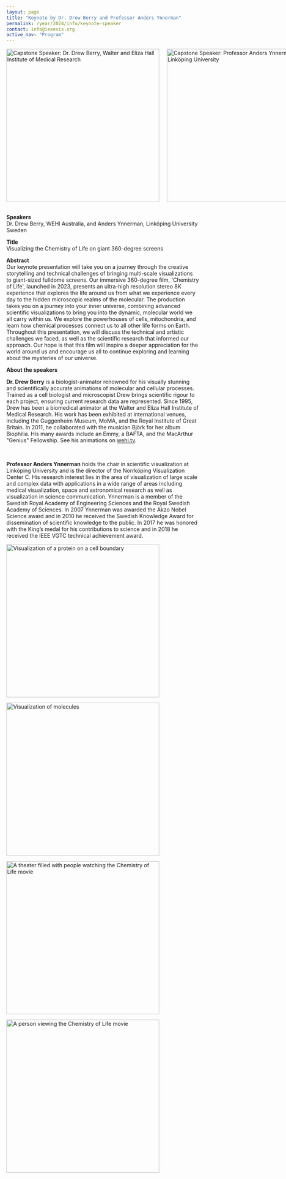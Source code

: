 ```yaml
---
layout: page
title: "Keynote by Dr. Drew Berry and Professor Anders Ynnerman"
permalink: /year/2024/info/keynote-speaker
contact: info@ieeevis.org
active_nav: "Program"
---
```


<div class="image-container" style="display: flex;">
	<img src="/year/2023/assets/keynotes/berry.jpg"
	alt="Capstone Speaker: Dr. Drew Berry, Walter and Eliza Hall Institute of Medical Research" 
	style="height:400px; padding-right: 20px"
	/><img src="/year/2023/assets/keynotes/ynnerman.jpg"
	alt="Capstone Speaker: Professor Anders Ynnerman, Linköping University" 
	style="height:400px"
	/>
</div>
<br/>

<p><b>Speakers</b> <br/>Dr. Drew Berry, WEHI Australia, and Anders Ynnerman, Linköping University Sweden</p>

<p><b>Title</b> <br/>Visualizing the Chemistry of Life  on giant 360-degree screens
</p>

<p><b>Abstract</b> <br/>
Our keynote presentation will take you on a journey through the creative storytelling and technical challenges of bringing multi-scale visualizations to giant-sized fulldome screens. Our immersive 360-degree film, 'Chemistry of Life', launched in 2023, presents an ultra-high resolution stereo 8K experience that explores the life around us from what we experience every day to the hidden microscopic realms of the molecular. The production takes you on a journey into your inner universe, combining advanced scientific visualizations to bring you into the dynamic, molecular world we all carry within us. We explore the powerhouses of cells, mitochondria, and learn how chemical processes connect us to all other life forms on Earth. Throughout this presentation, we will discuss the technical and artistic challenges we faced, as well as the scientific research that informed our approach. Our hope is that this film will inspire a deeper appreciation for the world around us and encourage us all to continue exploring and learning about the mysteries of our universe.
</p>

<b>About the speakers</b><br/>

<p><b>Dr. Drew Berry</b> is a biologist-animator renowned for his visually stunning and scientifically accurate animations of molecular and cellular processes. Trained as a cell biologist and microscopist Drew brings scientific rigour to each project, ensuring current research data are represented. Since 1995, Drew has been a biomedical animator at the Walter and Eliza Hall Institute of Medical Research. His work has been exhibited at international venues, including the Guggenheim Museum, MoMA, and the Royal Institute of Great Britain. In 2011, he collaborated with the musician Björk for her album Biophilia. His many awards include an Emmy, a BAFTA, and the MacArthur "Genius" Fellowship. See his animations on <a href='https://www.wehi.edu.au/wehi-tv'>wehi.tv</a>.</p>

<br/>

<p><b>Professor Anders Ynnerman</b> holds the chair in scientific visualization at Linköping University and is the director of the Norrköping Visualization Center C. His research interest lies in the area of visualization of large scale and complex data with applications in a wide range of areas including medical visualization, space and astronomical research as well as visualization in science communication. Ynnerman is a member of the Swedish Royal Academy of Engineering Sciences and the  Royal Swedish Academy of Sciences. In 2007 Ynnerman was awarded the Akzo Nobel Science award and in 2010 he received the Swedish Knowledge Award for dissemination of scientific knowledge to the public. In 2017 he was honored with the King’s medal for his contributions to science and in 2018 he received the IEEE VGTC technical achievement award. </p>

<img src="/year/2023/assets/keynotes/keynote-1.jpg"
	alt="Visualization of a protein on a cell boundary" 
	style="height:400px"
/>

<img src="/year/2023/assets/keynotes/keynote-2.jpg"
	alt="Visualization of molecules" 
	style="height:400px"
/>

<img src="/year/2023/assets/keynotes/keynote-3.jpg"
	alt="A theater filled with people watching the Chemistry of Life movie" 
	style="height:400px"
/>

<img src="/year/2023/assets/keynotes/keynote-4.jpg"
	alt="A person viewing the Chemistry of Life movie" 
	style="height:400px"
/>
